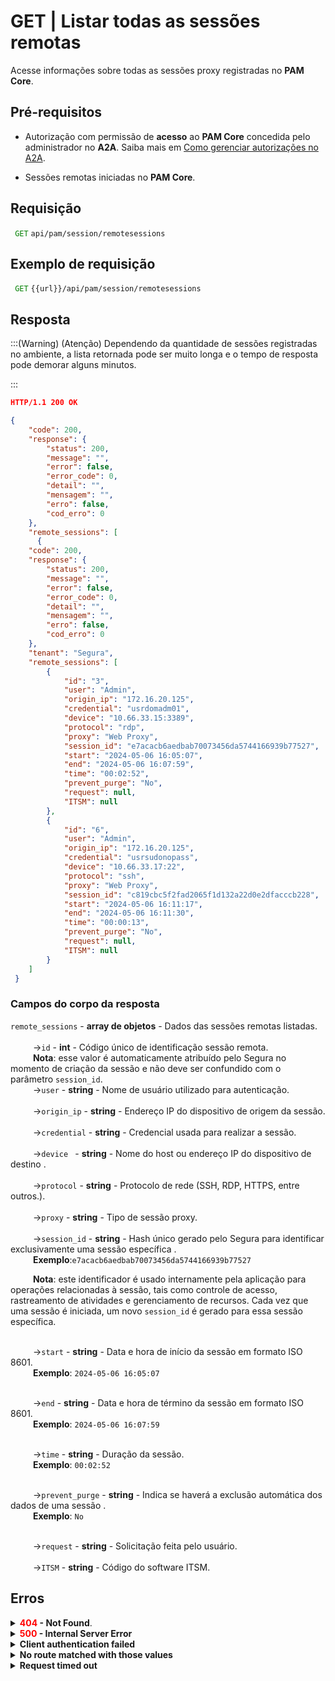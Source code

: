 # GET | Listar todas as sessões remotas

Acesse informações sobre todas as sessões proxy registradas no **PAM Core**.

## Pré-requisitos

* Autorização com permissão de **acesso** ao **PAM Core** concedida pelo administrador no **A2A**.
Saiba mais em [Como gerenciar autorizações no A2A](/v4/docs/pt/how-to-manage-authorizations-in-a2a).
 
 * Sessões remotas iniciadas no **PAM Core**.
 
 ## Requisição

 <code><span style="color:green"> GET</code></span> `api/pam/session/remotesessions`

 ## Exemplo de requisição
 <code><span style="color:green"> GET</code></span> `{{url}}/api/pam/session/remotesessions`

## Resposta 

:::(Warning) (Atenção)
Dependendo da quantidade de sessões registradas no ambiente, a lista retornada pode ser muito longa e o tempo de resposta pode demorar alguns minutos.

:::

``` json
HTTP/1.1 200 OK
```

``` json
{
    "code": 200,
    "response": {
        "status": 200,
        "message": "",
        "error": false,
        "error_code": 0,
        "detail": "",
        "mensagem": "",
        "erro": false,
        "cod_erro": 0
    },
    "remote_sessions": [
      {
    "code": 200,
    "response": {
        "status": 200,
        "message": "",
        "error": false,
        "error_code": 0,
        "detail": "",
        "mensagem": "",
        "erro": false,
        "cod_erro": 0
    },
    "tenant": "Segura",
    "remote_sessions": [
        {
            "id": "3",
            "user": "Admin",
            "origin_ip": "172.16.20.125",
            "credential": "usrdomadm01",
            "device": "10.66.33.15:3389",
            "protocol": "rdp",
            "proxy": "Web Proxy",
            "session_id": "e7acacb6aedbab70073456da5744166939b77527",
            "start": "2024-05-06 16:05:07",
            "end": "2024-05-06 16:07:59",
            "time": "00:02:52",
            "prevent_purge": "No",
            "request": null,
            "ITSM": null
        },
        {
            "id": "6",
            "user": "Admin",
            "origin_ip": "172.16.20.125",
            "credential": "usrsudonopass",
            "device": "10.66.33.17:22",
            "protocol": "ssh",
            "proxy": "Web Proxy",
            "session_id": "c819cbc5f2fad2065f1d132a22d0e2dfacccb228",
            "start": "2024-05-06 16:11:17",
            "end": "2024-05-06 16:11:30",
            "time": "00:00:13",
            "prevent_purge": "No",
            "request": null,
            "ITSM": null
        }
    ]
 }
```

### Campos do corpo da resposta


<summary><code>remote_sessions</code> - <b>array de objetos</b> - Dados das sessões remotas listadas.</summary>

<br>
<summary>&nbsp;&emsp;&emsp;&nbsp;→<code>id</code> - <b><b>int</b></b> - Código único de identificação sessão remota.</summary>&nbsp;&emsp;&emsp;&nbsp;<b>Nota</b>: esse valor é automaticamente atribuído pelo Segura no momento de criação da sessão e não deve ser confundido com o parâmetro <code>session_id</code>.


<br>
<summary>&nbsp;&emsp;&emsp;&nbsp;→<code>user</code> - <b><b>string</b></b> - Nome de usuário utilizado para autenticação.</summary>

<br>
<summary>&nbsp;&emsp;&emsp;&nbsp;→<code>origin_ip</code> - <b><b>string</b></b> - Endereço IP do dispositivo de origem da sessão.</summary>


<br>
<summary>&nbsp;&emsp;&emsp;&nbsp;→<code>credential</code> - <b>string</b> - Credencial usada para realizar a sessão.</summary>
    
<br>
<summary>&nbsp;&emsp;&emsp;&nbsp;→<code>device </code> - <b>string</b> - Nome do host ou endereço IP do dispositivo de destino .</summary>
  
<br>
<summary>&nbsp;&emsp;&emsp;&nbsp;→<code>protocol</code> - <b>string</b> - Protocolo de rede (SSH, RDP, HTTPS, entre outros.).</summary>

<br>
<summary>&nbsp;&emsp;&emsp;&nbsp;→<code>proxy</code> - <b>string</b> - Tipo de sessão proxy.</summary>


<br>
<summary>&nbsp;&emsp;&emsp;&nbsp;→<code>session_id</code> - <b>string</b> - Hash único gerado pelo Segura para identificar exclusivamente uma sessão específica .</summary>&nbsp;&emsp;&emsp;&nbsp;<b>Exemplo</b>:<code>e7acacb6aedbab70073456da5744166939b77527</code>

&nbsp;&emsp;&emsp;&nbsp;<b>Nota</b>: este identificador é usado internamente pela aplicação para operações relacionadas à sessão, tais como controle de acesso, rastreamento de atividades e gerenciamento de recursos. Cada vez que uma sessão é iniciada, um novo <code>session_id</code> é gerado para essa sessão específica.


<br>
<summary>&nbsp;&emsp;&emsp;&nbsp;→<code>start</code> - <b>string</b> - Data e hora de início da sessão em formato ISO 8601.</summary>
&nbsp;&emsp;&emsp;&nbsp;<b>Exemplo</b>: <code>2024-05-06 16:05:07</code></p>


<br>
<summary>&nbsp;&emsp;&emsp;&nbsp;→<code>end</code> - <b>string</b> - Data e hora de término da sessão em formato ISO 8601.</summary>
&nbsp;&emsp;&emsp;&nbsp;<b>Exemplo</b>: <code>2024-05-06 16:07:59</code></p>


<br>
<summary>&nbsp;&emsp;&emsp;&nbsp;→<code>time</code> - <b>string</b> - Duração da sessão.</summary>
&nbsp;&emsp;&emsp;&nbsp;<b>Exemplo</b>: <code>00:02:52</code></p>


<br>
<summary>&nbsp;&emsp;&emsp;&nbsp;→<code>prevent_purge</code> - <b>string</b> - Indica se haverá a exclusão automática dos dados de uma sessão  .</summary>
&nbsp;&emsp;&emsp;&nbsp;<b>Exemplo</b>: <code>No</code></p>


<br>
<summary>&nbsp;&emsp;&emsp;&nbsp;→<code>request</code> - <b>string</b> - Solicitação feita pelo usuário.</summary>

<br>

<summary>&nbsp;&emsp;&emsp;&nbsp;→<code>ITSM</code> - <b>string</b> - Código do software ITSM.</summary>



## Erros

<details>
    <summary><b><span style="color:red">404</span> - Not Found</b>.</summary>

***

<p><b>Mensagem: "Resource sub not found"</b>
<p><b>Possível causa</b>: a URL ou o recurso solicitado não está correto.<br>
        
<b>Solução</b>: verifique a URL e envie a requisição novamente.</p>
***
</details>

<details>
 
<summary><b><span style="color:red">500</span> - Internal Server Error</b></summary>

***
    
<b>Mensagem: "Unexpected error."</b><br>
 
<p><b>Possível causa</b>: o erro está no servidor Segura.<br>
        
<b>Solução</b>: contate o time de suporte para mais informações.</p>

***

<b>Mensagem: "You are not authorized to access this resource"</b>

<b>Possível causa</b>: você não possui autorização para acessar esse recurso.<br>
        
<b>Solução</b>: solicite ao administrador que revise sua permissão de acesso aos recursos do <b>PAM Core</b> no <b>A2A</b>.

* * *
</details>



<details>
<summary><b>Client authentication failed</b></summary>

*** 
   
<b>Mensagem: "Client authentication failed"</b>
<p><b>Possível causa</b>: falha na autenticação da sua aplicação com o servidor Segura.<br>
        
   <b>Solução</b>: verifique os parâmetros de autenticação como <code>Access Token</code>, <code>Client ID</code> e <code>Client secret</code> e solicite um novo token de acesso.</p>

* * *
</details>



<details>
 <summary><b>No route matched with those values</b></summary>

*** 
    
   
<b>Mensagem: "No route matched with those values"</b>
    
<p><b>Possível causa</b>: ausência do header de autorização na requisição de API.<br>
        
<b>Solução</b>: solicite um novo token de acesso.</p>

* * *
</details>
 

<details>
<summary><b> Request timed out</b></summary>

***
    
<b>Mensagem: "Request timed out"</b>
<p><b>Possível causa</b>: o tempo da requisição se esgotou. <br>
        
<b>Solução</b>: verifique a conectividade entre a origem da requisição e o servidor Segura.</p>
</details>     